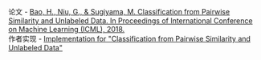 论文 - [Bao, H., Niu, G., & Sugiyama, M. Classification from Pairwise Similarity and Unlabeled Data. In Proceedings of International Conference on Machine Learning (ICML), 2018.](https://arxiv.org/abs/1802.04381)    
作者实现 - [Implementation for "Classification from Pairwise Similarity and Unlabeled Data"](https://github.com/levelfour/SU_Classification)   